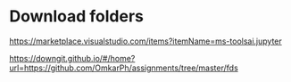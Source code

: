 # Download folders

https://marketplace.visualstudio.com/items?itemName=ms-toolsai.jupyter

https://downgit.github.io/#/home?url=https://github.com/OmkarPh/assignments/tree/master/fds